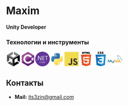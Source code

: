 # Maxim
**Unity Developer**

### Технологии и инструменты

<p align="left" style="display: flex; gap: 0;">
  <a href="https://unity.com/" target="_blank" rel="noreferrer"><img src="https://raw.githubusercontent.com/devicons/devicon/master/icons/unity/unity-original.svg" alt="Unity" width="40" height="40"/></a><a href="https://learn.microsoft.com/dotnet/csharp/" target="_blank" rel="noreferrer"><img src="https://raw.githubusercontent.com/devicons/devicon/master/icons/csharp/csharp-original.svg" alt="C#" width="40" height="40"/></a><a href="https://dotnet.microsoft.com/" target="_blank" rel="noreferrer"><img src="https://raw.githubusercontent.com/devicons/devicon/master/icons/dotnetcore/dotnetcore-original.svg" alt=".NET" width="40" height="40"/></a><a href="https://www.python.org" target="_blank" rel="noreferrer"><img src="https://raw.githubusercontent.com/devicons/devicon/master/icons/python/python-original.svg" alt="Python" width="40" height="40"/></a><a href="https://developer.mozilla.org/en-US/docs/Web/JavaScript" target="_blank" rel="noreferrer"><img src="https://raw.githubusercontent.com/devicons/devicon/master/icons/javascript/javascript-original.svg" alt="JavaScript" width="40" height="40"/></a><a href="https://www.w3.org/html/" target="_blank" rel="noreferrer"><img src="https://raw.githubusercontent.com/devicons/devicon/master/icons/html5/html5-original-wordmark.svg" alt="HTML5" width="40" height="40"/></a><a href="https://www.w3schools.com/css/" target="_blank" rel="noreferrer"><img src="https://raw.githubusercontent.com/devicons/devicon/master/icons/css3/css3-original-wordmark.svg" alt="CSS3" width="40" height="40"/></a><a href="https://www.mysql.com/" target="_blank" rel="noreferrer"><img src="https://raw.githubusercontent.com/devicons/devicon/master/icons/mysql/mysql-original-wordmark.svg" alt="MySQL" width="40" height="40"/></a>
</p>

## Контакты
- **Mail:** [its3zin@gmail.com](mailto:its3zin@gmail.com)

<!--
## Проекты

### Название проекта
![Project Cover Image](https://via.placeholder.com/800x400.png?text=Project+Cover+Image)

**Описание проекта:**  
Краткое описание проекта. Здесь можно рассказать о целях проекта, используемых технологиях и вашем вкладе в разработку. Например:  
"Этот проект представляет собой интерактивную 3D-игру, разработанную на Unity. В проекте использовались C# для программирования игровой логики и JavaScript для интеграции с веб-интерфейсом. Я отвечал за разработку основных механик и оптимизацию производительности."

---

### Название другого проекта
![Project Cover Image](https://via.placeholder.com/800x400.png?text=Another+Project+Cover+Image)

**Описание проекта:**  
Еще одно описание проекта. Например:  
"Это веб-приложение для управления задачами, созданное с использованием Python (Django) и JavaScript (React). Я занимался разработкой backend-логики и интеграцией с базой данных."

---

### Название третьего проекта
![Project Cover Image](https://via.placeholder.com/800x400.png?text=Third+Project+Cover+Image)

**Описание проекта:**  
Описание третьего проекта. Например:  
"Мобильное приложение для iOS и Android, разработанное с использованием Unity. В проекте я реализовал систему монетизации и интеграцию с социальными сетями."

---

> Если у вас есть вопросы или предложения, не стесняйтесь связаться со мной через Telegram или почту!
